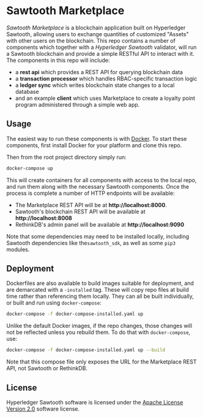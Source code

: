 # Sawtooth Marketplace

_Sawtooth Marketplace_ is a blockchain application built on Hyperledger
Sawtooth, allowing users to exchange quantities of customized "Assets" with
other users on the blockchain. This repo contains a number of components which
together with a _Hyperledger Sawtooth_ validator, will run a Sawtooth
blockchain and provide a simple RESTful API to interact with it. The components
in this repo will include:

- a **rest api** which provides a REST API for querying blockchain data
- a **transaction processor** which handles RBAC-specific transaction logic
- a **ledger sync** which writes blockchain state changes to a local database
- and an example **client** which uses Marketplace to create a loyalty point
  program administered through a simple web app.

## Usage

The easiest way to run these components is with
[Docker](https://www.docker.com/what-docker). To start these components,
first install Docker for your platform and clone this repo.

Then from the root project directory simply run:

```bash
docker-compose up
```

This will create containers for all components with access to the local repo,
and run them along with the necessary Sawtooth components. Once the process is
complete a number of HTTP endpoints will be available:
- The Marketplace REST API will be at **http://localhost:8000**.
- Sawtooth's blockchain REST API will be available at **http://localhost:8008**
- RethinkDB's admin panel will be available at **http://localhost:9090**

Note that some dependencies may need to be installed locally, including
Sawtooth dependencies like the`sawtooth_sdk`, as well as some `pip3` modules.

## Deployment

Dockerfiles are also available to build images suitable for deployment, and are
demarcated with a `-installed` tag. These will copy repo files at build time
rather than referencing them locally. They can all be built individually, or
built and run using `docker-compose`:

```bash
docker-compose -f docker-compose-installed.yaml up
```

Unlike the default Docker images, if the repo changes, those changes will not be
reflected unless you rebuild them. To do that with `docker-compose`, use:

```bash
docker-compose -f docker-compose-installed.yaml up --build
```

Note that this compose file only exposes the URL for the Marketplace REST API,
not Sawtooth or RethinkDB.

## License

Hyperledger Sawtooth software is licensed under the
[Apache License Version 2.0](LICENSE) software license.
